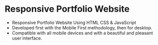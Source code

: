 # Responsive Portfolio Website

- Responsive Portfolio Website Using HTML CSS & JavaScript
- Developed first with the Mobile First methodology, then for desktop.
- Compatible with all mobile devices and with a beautiful and pleasant user interface.